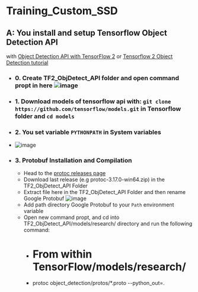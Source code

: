 # Training_Custom_SSD

## A: You install and setup Tensorflow Object Detection API 
with [Object Detection API with TensorFlow 2](https://github.com/tensorflow/models/blob/master/research/object_detection/g3doc/tf2.md) or [Tensorflow 2 Object Detection tutorial](https://tensorflow-object-detection-api-tutorial.readthedocs.io/en/latest/install.html#tensorflow-object-detection-api-installation)

- ### 0. Create TF2_ObjDetect_API folder and open command propt in here ![image](https://user-images.githubusercontent.com/76576719/119085857-b7368e80-ba2e-11eb-9daf-127977fe78bf.png)

- ### 1. Download models of tensorflow api with: `git clone https://github.com/tensorflow/models.git` in Tensorflow folder and `cd models`

- ### 2. You set variable `PYTHONPATH` in System variables

- ![image](https://user-images.githubusercontent.com/76576719/119085684-5f982300-ba2e-11eb-8567-713d264814f0.png)

- ### 3. Protobuf Installation and Compilation

  - Head to the [protoc releases page](https://github.com/protocolbuffers/protobuf/releases)
  - Download last release (e.g protoc-3.17.0-win64.zip) in the TF2_ObjDetect_API Folder
  - Extract file here in the TF2_ObjDetect_API Folder and then rename Google Protobuf ![image](https://user-images.githubusercontent.com/76576719/119086064-1eecd980-ba2f-11eb-9be7-7dc318c8b5d4.png)
  - Add path directory Google Protobuf to your `Path` environment variable
  - Open new command propt, and cd into TF2_ObjDetect_API/models/research/ directory and run the following command:
    - # From within TensorFlow/models/research/
    - protoc object_detection/protos/*.proto --python_out=.
